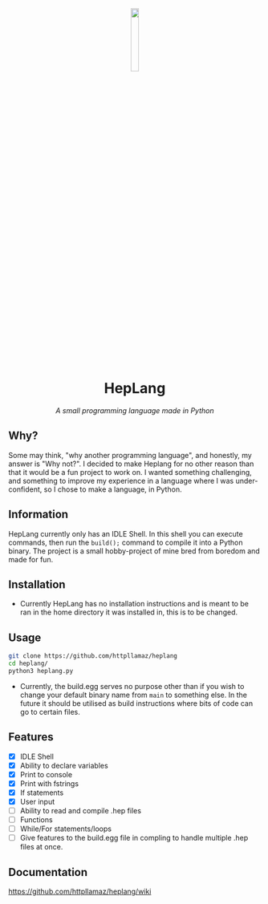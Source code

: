 <div align="center">
  <img src="https://raw.githubusercontent.com/httpllamaz/heplang/main/logo.png" width="18%">
  
  # HepLang
  
  *A small programming language made in Python*
  
</div>

## Why?

Some may think, "why another programming language", and honestly, my answer is "Why not?". I decided to make Heplang for no other reason than that it would be a fun project to work on. I wanted something challenging, and something to improve my experience in a language where I was under-confident, so I chose to make a language, in Python.

## Information

HepLang currently only has an IDLE Shell. In this shell you can execute commands, then run the `build();` command to compile it into a Python binary. The project is a small hobby-project of mine bred from boredom and made for fun.

## Installation

* Currently HepLang has no installation instructions and is meant to be ran in the home directory it was installed in, this is to be changed.

## Usage

```sh
git clone https://github.com/httpllamaz/heplang
cd heplang/
python3 heplang.py
```

* Currently, the build.egg serves no purpose other than if you wish to change your default binary name from `main` to something else. In the future it should be utilised as build instructions where bits of code can go to certain files.

## Features

- [x] IDLE Shell
- [x] Ability to declare variables
- [x] Print to console
- [x] Print with fstrings
- [x] If statements
- [x] User input
- [ ] Ability to read and compile .hep files
- [ ] Functions
- [ ] While/For statements/loops
- [ ] Give features to the build.egg file in compling to handle multiple .hep files at once.

## Documentation

https://github.com/httpllamaz/heplang/wiki

